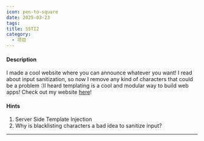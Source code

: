 ```yaml
---
icon: pen-to-square
date: 2025-03-23
tags: 
title: SSTI2
category:
  - 项目
---
```

#### Description

I made a cool website where you can announce whatever you want! I read about input sanitization, so now I remove any kind of characters that could be a problem :)I heard templating is a cool and modular way to build web apps! Check out my website [here](http://shape-facility.picoctf.net:55351/)!

#### Hints 

1. Server Side Template Injection
2. Why is blacklisting characters a bad idea to sanitize input?
---
